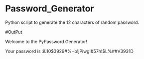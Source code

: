 # Password_Generator

Python script to generate the 12 characters of random password.

#OutPut

Welcome to the PyPassword Generator!


Your password is :iL10$3929#%+b!jPiwg!&57h!$L%##V3931D

